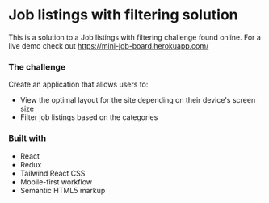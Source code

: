 # Job listings with filtering solution

This is a solution to a Job listings with filtering challenge found online. For a live demo check out https://mini-job-board.herokuapp.com/


### The challenge

Create an application that allows users to:

- View the optimal layout for the site depending on their device's screen size
- Filter job listings based on the categories

### Built with

- React
- Redux
- Tailwind React CSS
- Mobile-first workflow
- Semantic HTML5 markup

